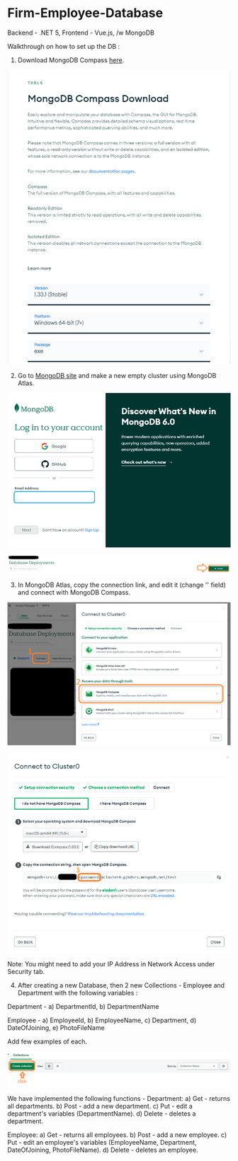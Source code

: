 # Firm-Employee-Database
Backend - .NET 5, Frontend - Vue.js, /w MongoDB

Walkthrough on how to set up the DB :

1) Download MongoDB Compass [here](https://www.mongodb.com/products/compass).


![Download Mongo Compass](https://raw.githubusercontent.com/eladoni1/Firm-Employee-Database/main/ReadMePhotos/1.png)



2) Go to [MongoDB site](https://www.mongodb.com) and make a new empty cluster using MongoDB Atlas.


![Create Account](https://raw.githubusercontent.com/eladoni1/Firm-Employee-Database/main/ReadMePhotos/2.png)



![Create new cluster](https://raw.githubusercontent.com/eladoni1/Firm-Employee-Database/main/ReadMePhotos/3.png)

3) In MongoDB Atlas, copy the connection link, and edit it (change '<password>' field) and connect with MongoDB Compass.


![Connection link 1](https://raw.githubusercontent.com/eladoni1/Firm-Employee-Database/main/ReadMePhotos/4.png)



![Connection link 2](https://raw.githubusercontent.com/eladoni1/Firm-Employee-Database/main/ReadMePhotos/5.png)

Note: You might need to add your IP Address in Network Access under Security tab.

4) After creating a new Database, then 2 new Collections - Employee and Department with the following variables :

Department - a) DepartmentId, b) DepartmentName

Employee - a) EmployeeId, b) EmployeeName, c) Department, d) DateOfJoining, e) PhotoFileName

Add few examples of each.



![Adding new Collection](https://raw.githubusercontent.com/eladoni1/Firm-Employee-Database/main/ReadMePhotos/6.png)




We have implemented the following functions -
Department:
  a) Get - returns all departments.
  b) Post - add a new department.
  c) Put - edit a department's variables (DepartmentName).
  d) Delete - deletes a department.
  
Employee:
  a) Get - returns all employees.
  b) Post - add a new employee.
  c) Put - edit an employee's variables (EmployeeName, Department, DateOfJoining, PhotoFileName).
  d) Delete - deletes an employee.
